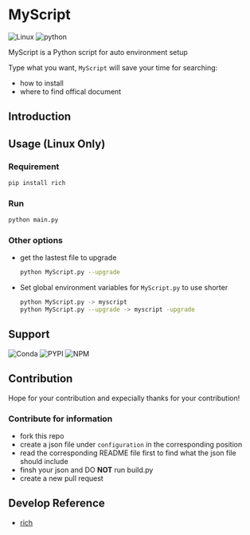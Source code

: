 # MyScript

![Linux](https://img.shields.io/badge/Linux-FCC624?style=for-the-badge&logo=linux&logoColor=black)
![python](https://img.shields.io/badge/Python-FFD43B?style=for-the-badge&logo=python&logoColor=blue)

MyScript is a Python script for auto environment setup

Type what you want, `MyScript` will save your time for searching:

- how to install
- where to find offical document

## Introduction

## Usage (Linux Only)

### Requirement

```bash
pip install rich
```

### Run

```bash
python main.py
```

### Other options

- get the lastest file to upgrade

  ```bash
  python MyScript.py --upgrade
  ```

- Set global environment variables for `MyScript.py` to use shorter

  ```bash
  python MyScript.py -> myscript
  python MyScript.py --upgrade -> myscript -upgrade
  ```

## Support

![Conda](https://img.shields.io/badge/conda-342B029.svg?&style=for-the-badge&logo=anaconda&logoColor=white)
![PYPI](https://img.shields.io/badge/pypi-3775A9?style=for-the-badge&logo=pypi&logoColor=white)
![NPM](https://img.shields.io/badge/npm-CB3837?style=for-the-badge&logo=npm&logoColor=white)

## Contribution

Hope for your contribution and expecially thanks for your contribution!

### Contribute for information

- fork this repo
- create a json file under `configuration` in the corresponding position
- read the corresponding README file first to find what the json file should include
- finsh your json and DO **NOT** run build.py
- create a new pull request

## Develop Reference

- [rich](https://github.com/Textualize/rich)